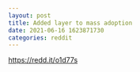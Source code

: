 ```yaml
--- 
layout: post 
title: Added layer to mass adoption 
date: 2021-06-16 1623871730 
categories: reddit 
--- 
```

https://redd.it/o1d77s